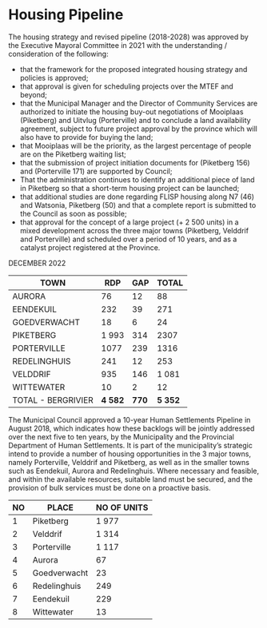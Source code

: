 # Housing Pipeline

The housing strategy and revised pipeline (2018-2028) was approved by the Executive Mayoral Committee in 2021 with the understanding / consideration of the following:

* that the framework for the proposed integrated housing strategy and policies is approved;
* that approval is given for scheduling projects over the MTEF and beyond;
* that the Municipal Manager and the Director of Community Services are authorized to initiate the housing buy-out negotiations of Mooiplaas (Piketberg) and Uitvlug (Porterville) and to conclude a land availability agreement, subject to future project approval by the province which will also have to provide for buying the land;
* that Mooiplaas will be the priority, as the largest percentage of people are on the Piketberg waiting list;
* that the submission of project initiation documents for (Piketberg 156) and (Porterville 171) are supported by Council;
* That the administration continues to identify an additional piece of land in Piketberg so that a short-term housing project can be launched;
* that additional studies are done regarding FLISP housing along N7 (46) and Watsonia, Piketberg (50) and that a complete report is submitted to the Council as soon as possible;
* that approval for the concept of a large project (+ 2 500 units) in a mixed development across the three major towns (Piketberg, Velddrif and Porterville) and scheduled over a period of 10 years, and as a catalyst project registered at the Province.

DECEMBER 2022

| TOWN               | RDP       | GAP     | TOTAL     |
| ------------------ | --------- | ------- | --------- |
| AURORA             | 76        | 12      | 88        |
| EENDEKUIL          | 232       | 39      | 271       |
| GOEDVERWACHT       | 18        | 6       | 24        |
| PIKETBERG          | 1 993     | 314     | 2307      |
| PORTERVILLE        | 1077      | 239     | 1316      |
| REDELINGHUIS       | 241       | 12      | 253       |
| VELDDRIF           | 935       | 146     | 1 081     |
| WITTEWATER         | 10        | 2       | 12        |
| TOTAL - BERGRIVIER | **4 582** | **770** | **5 352** |

The Municipal Council approved a 10-year Human Settlements Pipeline in August 2018, which indicates how these backlogs will be jointly addressed over the next five to ten years, by the Municipality and the Provincial Department of Human Settlements. It is part of the municipality’s strategic intend to provide a number of housing opportunities in the 3 major towns, namely Porterville, Velddrif and Piketberg, as well as in the smaller towns such as Eendekuil, Aurora and Redelinghuis. Where necessary and feasible, and within the available resources, suitable land must be secured, and the provision of bulk services must be done on a proactive basis.

| NO | PLACE        | NO OF UNITS |
| -- | ------------ | ----------- |
| 1  | Piketberg    | 1 977       |
| 2  | Velddrif     | 1 314       |
| 3  | Porterville  | 1 117       |
| 4  | Aurora       | 67          |
| 5  | Goedverwacht | 23          |
| 6  | Redelinghuis | 249         |
| 7  | Eendekuil    | 229         |
| 8  | Wittewater   | 13          |
